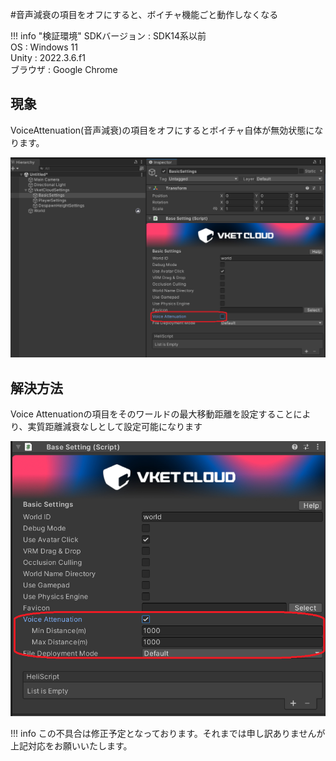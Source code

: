 #音声減衰の項目をオフにすると、ボイチャ機能ごと動作しなくなる

!!! info "検証環境"
    SDKバージョン : SDK14系以前<br>
    OS : Windows 11<br>
    Unity : 2022.3.6.f1<br>
    ブラウザ : Google Chrome

## 現象

VoiceAttenuation(音声減衰)の項目をオフにするとボイチャ自体が無効状態になります。

![VoiceAttenuation00](img/VoiceAttenuation00.jpg)

## 解決方法

Voice Attenuationの項目をそのワールドの最大移動距離を設定することにより、実質距離減衰なしとして設定可能になります

![VoiceAttenuation01](img/VoiceAttenuation01.jpg)

!!! info 
    この不具合は修正予定となっております。それまでは申し訳ありませんが上記対応をお願いいたします。
